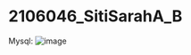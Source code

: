 # 2106046_SitiSarahA_B

Mysql:
![image](https://github.com/sarahryh/2106046_SitiSarahA_B/assets/127277317/93c7431d-407b-442c-a984-a0c9c8d20b51)


